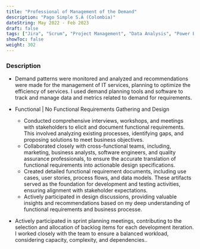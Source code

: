 ```yaml
---
title: "Professional of Management of the Demand"
description: "Pago Simple S.A (Colombia)"
dateString: May 2022 - Feb 2023
draft: false
tags: ["Jira", "Scrum", "Project Management", "Data Analysis", "Power BI"]
showToc: false
weight: 302
--- 
```


### Description

- Demand patterns were monitored and analyzed and recommendations were made for the management of IT services, planning to optimize the efficiency of services. I used demand planning tools and software to track and manage data and metrics related to demand for requirements.

- Functional | No Functional Requirements Gathering and Design
    - Conducted comprehensive interviews, workshops, and meetings with stakeholders to elicit and document functional requirements. This involved analyzing existing processes, identifying gaps, and proposing solutions to meet business objectives.
    - Collaborated closely with cross-functional teams, including, marketing, business analysts, software engineers, and quality assurance professionals, to ensure the accurate translation of functional requirements into actionable design specifications.
    - Created detailed functional requirement documents, including use cases, user stories, process flows, and data models. These artifacts served as the foundation for development and testing activities, ensuring alignment with stakeholder expectations.
    - Actively participated in design discussions, providing valuable insights and recommendations based on my deep understanding of functional requirements and business processe.
- Actively participated in sprint planning meetings, contributing to the selection and allocation of backlog items for each development iteration. I worked closely with the team to ensure a balanced workload, considering capacity, complexity, and dependencies..